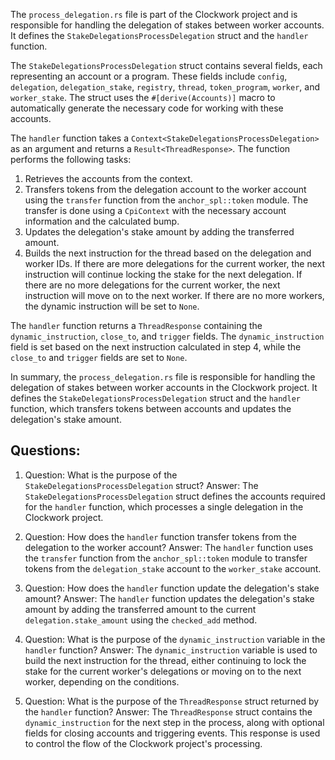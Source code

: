 
The `process_delegation.rs` file is part of the Clockwork project and is responsible for handling the delegation of stakes between worker accounts. It defines the `StakeDelegationsProcessDelegation` struct and the `handler` function.

The `StakeDelegationsProcessDelegation` struct contains several fields, each representing an account or a program. These fields include `config`, `delegation`, `delegation_stake`, `registry`, `thread`, `token_program`, `worker`, and `worker_stake`. The struct uses the `#[derive(Accounts)]` macro to automatically generate the necessary code for working with these accounts.

The `handler` function takes a `Context<StakeDelegationsProcessDelegation>` as an argument and returns a `Result<ThreadResponse>`. The function performs the following tasks:

1. Retrieves the accounts from the context.
2. Transfers tokens from the delegation account to the worker account using the `transfer` function from the `anchor_spl::token` module. The transfer is done using a `CpiContext` with the necessary account information and the calculated bump.
3. Updates the delegation's stake amount by adding the transferred amount.
4. Builds the next instruction for the thread based on the delegation and worker IDs. If there are more delegations for the current worker, the next instruction will continue locking the stake for the next delegation. If there are no more delegations for the current worker, the next instruction will move on to the next worker. If there are no more workers, the dynamic instruction will be set to `None`.

The `handler` function returns a `ThreadResponse` containing the `dynamic_instruction`, `close_to`, and `trigger` fields. The `dynamic_instruction` field is set based on the next instruction calculated in step 4, while the `close_to` and `trigger` fields are set to `None`.

In summary, the `process_delegation.rs` file is responsible for handling the delegation of stakes between worker accounts in the Clockwork project. It defines the `StakeDelegationsProcessDelegation` struct and the `handler` function, which transfers tokens between accounts and updates the delegation's stake amount.
## Questions: 
 1. Question: What is the purpose of the `StakeDelegationsProcessDelegation` struct?
   Answer: The `StakeDelegationsProcessDelegation` struct defines the accounts required for the `handler` function, which processes a single delegation in the Clockwork project.

2. Question: How does the `handler` function transfer tokens from the delegation to the worker account?
   Answer: The `handler` function uses the `transfer` function from the `anchor_spl::token` module to transfer tokens from the `delegation_stake` account to the `worker_stake` account.

3. Question: How does the `handler` function update the delegation's stake amount?
   Answer: The `handler` function updates the delegation's stake amount by adding the transferred amount to the current `delegation.stake_amount` using the `checked_add` method.

4. Question: What is the purpose of the `dynamic_instruction` variable in the `handler` function?
   Answer: The `dynamic_instruction` variable is used to build the next instruction for the thread, either continuing to lock the stake for the current worker's delegations or moving on to the next worker, depending on the conditions.

5. Question: What is the purpose of the `ThreadResponse` struct returned by the `handler` function?
   Answer: The `ThreadResponse` struct contains the `dynamic_instruction` for the next step in the process, along with optional fields for closing accounts and triggering events. This response is used to control the flow of the Clockwork project's processing.
    